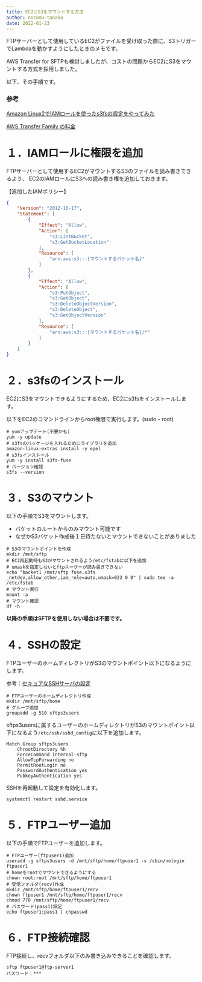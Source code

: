 ```yaml
---
title: EC2にS3をマウントする方法
author: nozomu-tanaka
date: 2022-01-23
---
```


FTPサーバーとして使用しているEC2がファイルを受け取った際に、S3トリガーでLambdaを動かすようにしたときのメモです。

AWS Transfer for SFTPも検討しましたが、コストの問題からEC2にS3をマウントする方式を採用しました。

以下、その手順です。

### 参考

[Amazon Linux2でIAMロールを使ったs3fsの設定をやってみた](https://dev.classmethod.jp/articles/setting-s3fs-with-al2/)

[AWS Transfer Family の料金](https://aws.amazon.com/jp/aws-transfer-family/pricing/)


# １．IAMロールに権限を追加
FTPサーバーとして使用するEC2がマウントするS3のファイルを読み書きできるよう、
EC2のIAMロールにS3への読み書き権を追加しておきます。

【追加したIAMポリシー】
```json
{
    "Version": "2012-10-17",
    "Statement": [
        {
            "Effect": "Allow",
            "Action": [
                "s3:ListBucket",
                "s3:GetBucketLocation"
            ],
            "Resource": [
                "arn:aws:s3:::{マウントするバケット名}"
            ]
        },
        {
            "Effect": "Allow",
            "Action": [
                "s3:PutObject",
                "s3:GetObject",
                "s3:DeleteObjectVersion",
                "s3:DeleteObject",
                "s3:GetObjectVersion"
            ],
            "Resource": [
                "arn:aws:s3:::{マウントするバケット名}/*"
            ]
        }
    ]
}
 ```

# ２．s3fsのインストール
EC2にS3をマウントできるようにするため、EC2にs3fsをインストールします。

以下をEC2のコマンドラインからroot権限で実行します。(sudo - root)

```shell
# yumアップデート(不要かも)
yum -y update
# s3fsのパッケージを入れるためにライブラリを追加
amazon-linux-extras install -y epel
# s3fsインストール
yum -y install s3fs-fuse
# バージョン確認
s3fs --version
```

# ３．S3のマウント
以下の手順でS3をマウントします。

* バケットのルートからのみマウント可能です
* なぜかS3バケット作成後１日待たないとマウントできないことがありました

```shell
# S3のマウントポイントを作成
mkdir /mnt/sftp
# EC2再起動時もS3がマウントされるよう/etc/fstabに以下を追加
# umaskを指定しないとftpユーザーが読み書きできない
echo "backet1 /mnt/sftp fuse.s3fs _netdev,allow_other,iam_role=auto,umask=022 0 0" | sudo tee -a /etc/fstab
# マウント実行
mount -a
# マウント確認
df -h
```

**以降の手順はSFTPを使用しない場合は不要です。**

# ４．SSHの設定
FTPユーザーのホームディレクトリがS3のマウントポイント以下になるようにします。

参考：[セキュアなSSHサーバの設定](https://qiita.com/comefigo/items/092137ac40f319cb14fa)

```shell
# FTPユーザーのホームディレクトリ作成
mkdir /mnt/sftp/home
# グループ追加
groupadd -g 510 sftps3users
```

sftps3usersに属するユーザーのホームディレクトリがS3のマウントポイント以下になるよう`/etc/ssh/sshd_config`に以下を追加します。
```shell
Match Group sftps3users
    ChrootDirectory %h
    ForceCommand internal-sftp
    AllowTcpForwarding no
    PermitRootLogin no
    PasswordAuthentication yes
    PubkeyAuthentication yes
```

SSHを再起動して設定を有効化します。
```shell
systemctl restart sshd.service
```

# ５．FTPユーザー追加
以下の手順でFTPユーザーを追加します。
```shell
# FTPユーザー(ftpuser1)追加
useradd -g sftps3users -d /mnt/sftp/home/ftpuser1 -s /sbin/nologin ftpuser1
# homeをrootでマウントできるようにする
chown root:root /mnt/sftp/home/ftpuser1
# 受信フォルダ(recv)作成
mkdir /mnt/sftp/home/ftpuser1/recv
chown ftpuser1 /mnt/sftp/home/ftpuser1/recv
chmod 770 /mnt/sftp/home/ftpuser1/recv
# パスワード(pass1)設定
echo ftpuser1:pass1 | chpasswd
```

# ６．FTP接続確認
FTP接続し、recvフォルダ以下のみ書き込みできることを確認します。
```shell
sftp ftpuser1@ftp-server1
パスワード：***
```
